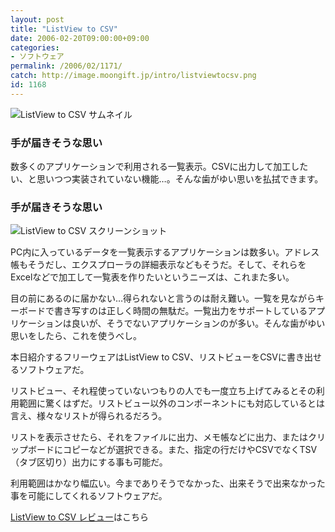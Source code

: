 ```yaml
---
layout: post
title: "ListView to CSV"
date: 2006-02-20T09:00:00+09:00
categories:
- ソフトウェア
permalink: /2006/02/1171/
catch: http://image.moongift.jp/intro/listviewtocsv.png
id: 1168
---
```

 ![ListView to CSV サムネイル](http://image.moongift.jp/intro/listviewtocsv.t.png "ListView to CSV サムネイル")
  

### 手が届きそうな思い
  
数多くのアプリケーションで利用される一覧表示。CSVに出力して加工したい、と思いつつ実装されていない機能…。そんな歯がゆい思いを払拭できます。  
<!--more-->  

### 手が届きそうな思い
  

![ListView to CSV スクリーンショット](http://image.moongift.jp/intro/listviewtocsv.png "ListView to CSV スクリーンショット")

  

PC内に入っているデータを一覧表示するアプリケーションは数多い。アドレス帳もそうだし、エクスプローラの詳細表示などもそうだ。そして、それらをExcelなどで加工して一覧表を作りたいというニーズは、これまた多い。

  

目の前にあるのに届かない…得られないと言うのは耐え難い。一覧を見ながらキーボードで書き写すのは正しく時間の無駄だ。一覧出力をサポートしているアプリケーションは良いが、そうでないアプリケーションのが多い。そんな歯がゆい思いをしたら、これを使うべし。

  

本日紹介するフリーウェアはListView to CSV、リストビューをCSVに書き出せるソフトウェアだ。

  

リストビュー、それ程使っていないつもりの人でも一度立ち上げてみるとその利用範囲に驚くはずだ。リストビュー以外のコンポーネントにも対応しているとは言え、様々なリストが得られるだろう。

  

リストを表示させたら、それをファイルに出力、メモ帳などに出力、またはクリップボードにコピーなどが選択できる。また、指定の行だけやCSVでなくTSV（タブ区切り）出力にする事も可能だ。

  

利用範囲はかなり幅広い。今までありそうでなかった、出来そうで出来なかった事を可能にしてくれるソフトウェアだ。

  

[ListView to CSV レビュー](http://fw.moongift.jp/review/i-1172.html)はこちら

